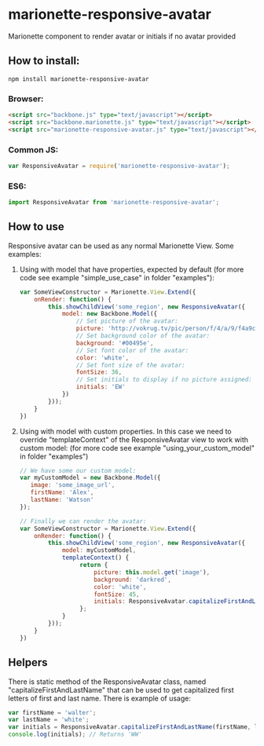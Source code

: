 # marionette-responsive-avatar
Marionette component to render avatar or initials if no avatar provided

## How to install:

``` npm install marionette-responsive-avatar ```

### Browser:
```html
<script src="backbone.js" type="text/javascript"></script>
<script src="backbone.marionette.js" type="text/javascript"></script>
<script src="marionette-responsive-avatar.js" type="text/javascript"></script>
```

### Common JS:
```javascript
var ResponsiveAvatar = require('marionette-responsive-avatar');
```
### ES6:
```javascript
import ResponsiveAvatar from 'marionette-responsive-avatar';
```

## How to use

Responsive avatar can be used as any normal Marionette View. Some examples:

1. Using with model that have properties, expected by default (for more code see example "simple_use_case" in folder "examples"):
    ```javascript
    var SomeViewConstructor = Marionette.View.Extend({
        onRender: function() {
            this.showChildView('some_region', new ResponsiveAvatar({
                model: new Backbone.Model({
                    // Set picture of the avatar:
                    picture: 'http://vokrug.tv/pic/person/f/4/a/9/f4a9c7b9ce44e06ac21466d91cf1a6ce.jpeg',
                    // Set background color of the avatar:
                    background: '#00495e',
                    // Set font color of the avatar:
                    color: 'white',
                    // Set font size of the avatar:
                    fontSize: 36,
                    // Set initials to display if no picture assigned:
                    initials: 'EW'
                })
            }));
        }
    })
    ```
2. Using with model with custom properties. In this case we need to override "templateContext" of the ResponsiveAvatar view to work with custom model:
    (for more code see example "using_your_custom_model" in folder "examples")
    ```javascript
    // We have some our custom model:
    var myCustomModel = new Backbone.Model({
       image: 'some_image_url',
       firstName: 'Alex',
       lastName: 'Watson'
    });

    // Finally we can render the avatar:
    var SomeViewConstructor = Marionette.View.Extend({
        onRender: function() {
            this.showChildView('some_region', new ResponsiveAvatar({
                model: myCustomModel,
                templateContext() {
                     return {
                         picture: this.model.get('image'),
                         background: 'darkred',
                         color: 'white',
                         fontSize: 45,
                         initials: ResponsiveAvatar.capitalizeFirstAndLastName(this.model.get('firstName'), this.model.get('lastName'))
                     };
                }
            }));
        }
    })
    ```
## Helpers

There is static method of the ResponsiveAvatar class, named "capitalizeFirstAndLastName"
that can be used to get capitalized first letters of first and last name. There is example of usage:
```javascript
var firstName = 'walter';
var lastName = 'white';
var initials = ResponsiveAvatar.capitalizeFirstAndLastName(firstName, lastName);
console.log(initials); // Returns 'WW'
```